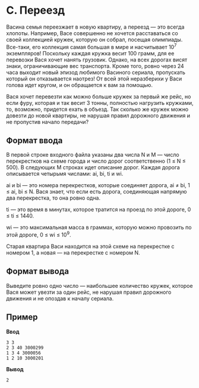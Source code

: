 ﻿# C. Переезд  

Васина семья переезжает в новую квартиру, а переезд — это всегда хлопоты. Например, Васе совершенно не хочется расставаться со своей коллекцией кружек, которую он собрал, посещая олимпиады. Все-таки, его коллекция самая большая в мире и насчитывает 10<sup>7</sup> экземпляров! Поскольку каждая кружка весит 100 грамм, для ее перевозки Вася хочет нанять грузовик. Однако, на всех дорогах висят знаки, ограничивающие вес транспорта. Кроме того, ровно через 24 часа выходит новый эпизод любимого Васиного сериала, пропускать который он отказывается наотрез! От всей этой неразберихи у Васи голова идет кругом, и он обращается к вам за помощью.

Вася хочет перевезти как можно больше кружек за первый же рейс, но если фуру, которая и так весит 3 тонны, полностью нагрузить кружками, то, возможно, придется ехать в объезд. Так сколько же кружек можно довезти до новой квартиры, не нарушая правил дорожного движения и не пропустив начало передачи?

## Формат ввода  
В первой строке входного файла указаны два числа N и M — число перекрестков на схеме города и число дорог соответственно (1 ≤ N ≤ 500). В следующих M строках идет описание дорог. Каждая дорога описывается четырьмя числами: ai, bi, ti и wi.

ai и bi — это номера перекрестков, которые соединяет дорога, ai ≠ bi, 1 ≤ ai, bi ≤ N. Вася знает, что если есть дорога, соединяющая напрямую два перекрестка, то она ровно одна.

ti — это время в минутах, которое тратится на проезд по этой дороге, 0 ≤ ti ≤ 1440.

wi — это максимальная масса в граммах, которую можно провозить по этой дороге, 0 ≤ wi ≤ 10<sup>9</sup>.

Старая квартира Васи находится на этой схеме на перекрестке с номером 1, а новая — на перекрестке с номером N.

## Формат вывода  
Выведите ровно одно число — наибольшее количество кружек, которое Вася может увезти за один рейс, не нарушая правил дорожного движения и не опоздав к началу сериала.

## Пример

**Ввод**  
```
3 3
2 3 40 3000299
1 3 4 3000056
1 2 10 3000201
```

**Вывод**
```
2
```